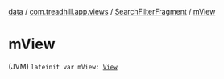 [data](../../index.md) / [com.treadhill.app.views](../index.md) / [SearchFilterFragment](index.md) / [mView](./m-view.md)

# mView

(JVM) `lateinit var mView: `[`View`](https://developer.android.com/reference/android/view/View.html)